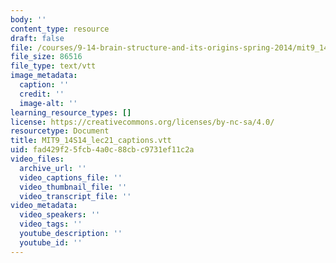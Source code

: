 ```yaml
---
body: ''
content_type: resource
draft: false
file: /courses/9-14-brain-structure-and-its-origins-spring-2014/mit9_14s14_lec21_captions.vtt
file_size: 86516
file_type: text/vtt
image_metadata:
  caption: ''
  credit: ''
  image-alt: ''
learning_resource_types: []
license: https://creativecommons.org/licenses/by-nc-sa/4.0/
resourcetype: Document
title: MIT9_14S14_lec21_captions.vtt
uid: fad429f2-5fcb-4a0c-88cb-c9731ef11c2a
video_files:
  archive_url: ''
  video_captions_file: ''
  video_thumbnail_file: ''
  video_transcript_file: ''
video_metadata:
  video_speakers: ''
  video_tags: ''
  youtube_description: ''
  youtube_id: ''
---
```

